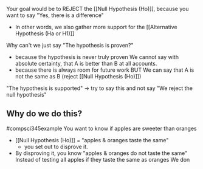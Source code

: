 Your goal would be to REJECT the [[Null Hypothesis (Ho)]], because you want to say "Yes, there is a difference"
- In other words, we also gather more support for the [[Alternative Hypothesis (Ha or H1)]]

Why can't we just say "The hypothesis is proven?"
- because the hypothesis is never truly proven
We cannot say with absolute certainty, that A is better than B at all accounts. 
- because there is always room for future work
BUT
We can say that A is not the same as B (reject [[Null Hypothesis (Ho)]])

"The hypothesis is supported" $\rightarrow$ try to say this and not say "We reject the null hypothesis"
## Why do we do this?
#compsci345example 
You want to know if apples are sweeter than oranges
- [[Null Hypothesis (Ho)]] = "apples & oranges taste the same"
	- you set out to disprove it.
- By disproving it, you know "apples & oranges do not taste the same"
	Instead of testing all apples if they taste the same as oranges
We don